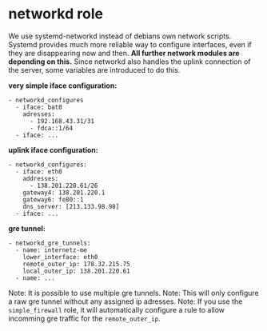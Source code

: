 # networkd role

We use systemd-networkd instead of debians own network scripts. Systemd provides
much more reliable way to configure interfaces, even if they are disappearing
now and then. **All further network modules are depending on this.** Since
networkd also handles the uplink connection of the server, some variables are
introduced to do this.

**very simple iface configuration:**

    - networkd_configures
      - iface: bat0
        adresses:
          - 192.168.43.31/31
          - fdca::1/64
      - iface: ...

**uplink iface configuration:**

    - networkd_configures:
      - iface: eth0
        addresses:
          - 138.201.220.61/26
        gateway4: 138.201.220.1
        gateway6: fe80::1
        dns_server: [213.133.98.98]
      - iface: ...


**gre tunnel:**

    - networkd_gre_tunnels:
      - name: internetz-me
        lower_interface: eth0
        remote_outer_ip: 178.32.215.75
        local_outer_ip: 138.201.220.61
      - name: ...

Note: It is possible to use multiple gre tunnels.
Note: This will only configure a raw gre tunnel without any assigned ip adresses.
Note: If you use the ```simple_firewall``` role, it will automatically configure
      a rule to allow incomming gre traffic for the ```remote_outer_ip```.
